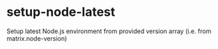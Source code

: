 # setup-node-latest
Setup latest Node.js environment from provided version array (i.e. from matrix.node-version)
